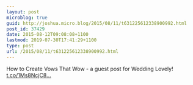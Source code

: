 ```yaml
---
layout: post
microblog: true
guid: http://joshua.micro.blog/2015/08/11/t631225612338900992.html
post_id: 37429
date: 2015-08-12T09:08:08+1100
lastmod: 2019-07-30T17:41:29+1100
type: post
url: /2015/08/11/t631225612338900992.html
---
```

How to Create Vows That Wow - a guest post for Wedding Lovely! [t.co/1Ms8NcjC8...](http://t.co/1Ms8NcjC8f)
